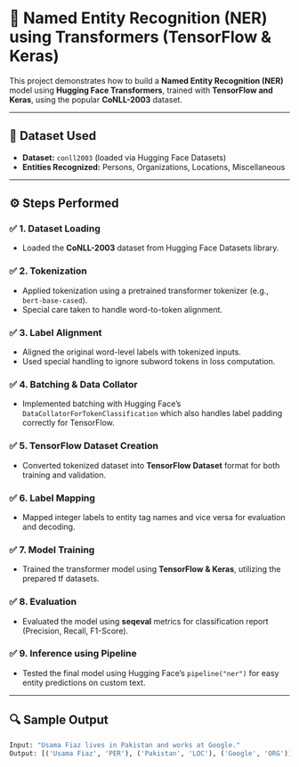 # 🧠 Named Entity Recognition (NER) using Transformers (TensorFlow & Keras)

This project demonstrates how to build a **Named Entity Recognition (NER)** model using **Hugging Face Transformers**, trained with **TensorFlow and Keras**, using the popular **CoNLL-2003** dataset.

---

## 📁 Dataset Used
- **Dataset:** `conll2003` (loaded via Hugging Face Datasets)
- **Entities Recognized:** Persons, Organizations, Locations, Miscellaneous

---

## ⚙️ Steps Performed

### ✅ 1. Dataset Loading
- Loaded the **CoNLL-2003** dataset from Hugging Face Datasets library.

### ✅ 2. Tokenization
- Applied tokenization using a pretrained transformer tokenizer (e.g., `bert-base-cased`).
- Special care taken to handle word-to-token alignment.

### ✅ 3. Label Alignment
- Aligned the original word-level labels with tokenized inputs.
- Used special handling to ignore subword tokens in loss computation.

### ✅ 4. Batching & Data Collator
- Implemented batching with Hugging Face’s `DataCollatorForTokenClassification` which also handles label padding correctly for TensorFlow.

### ✅ 5. TensorFlow Dataset Creation
- Converted tokenized dataset into **TensorFlow Dataset** format for both training and validation.

### ✅ 6. Label Mapping
- Mapped integer labels to entity tag names and vice versa for evaluation and decoding.

### ✅ 7. Model Training
- Trained the transformer model using **TensorFlow & Keras**, utilizing the prepared tf datasets.

### ✅ 8. Evaluation
- Evaluated the model using **seqeval** metrics for classification report (Precision, Recall, F1-Score).

### ✅ 9. Inference using Pipeline
- Tested the final model using Hugging Face’s `pipeline("ner")` for easy entity predictions on custom text.

---

## 🔍 Sample Output
```python
Input: "Usama Fiaz lives in Pakistan and works at Google."
Output: [('Usama Fiaz', 'PER'), ('Pakistan', 'LOC'), ('Google', 'ORG')]
